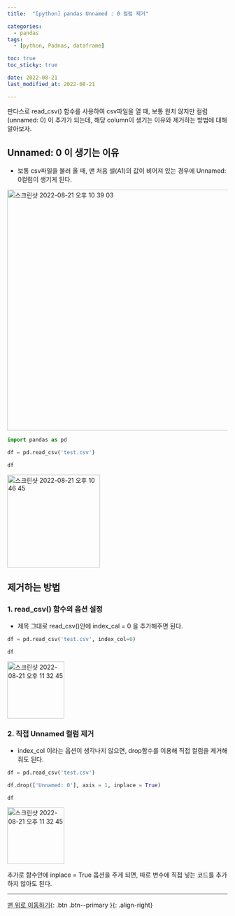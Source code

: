 ```yaml
---
title:  "[python] pandas Unnamed : 0 컬럼 제거" 

categories: 
  - pandas
tags:
  - [python, Padnas, dataframe]

toc: true
toc_sticky: true

date: 2022-08-21
last_modified_at: 2022-08-21

---
```




판다스로 read_csv() 함수를 사용하여 csv파일을 열 때, 보통 원치 않지만 컬럼(unnamed: 0) 이 추가가 되는데, 해당 column이 생기는 이유와 제거하는 방법에 대해 알아보자.

## Unnamed: 0 이 생기는 이유

- 보통 csv파일을 불러 올 때, 맨 처음 셀(A1)의 값이 비어져 있는 경우에 Unnamed: 0컬럼이 생기게 된다.

<img width="551" alt="스크린샷 2022-08-21 오후 10 39 03" src="https://user-images.githubusercontent.com/26536985/185797866-f3557663-1d29-4e7c-a1f2-16da96becfbf.png">

```python
import pandas as pd

df = pd.read_csv('test.csv')

df
```

<img width="212" alt="스크린샷 2022-08-21 오후 10 46 45" src="https://user-images.githubusercontent.com/26536985/185797834-d9c62aae-8b2c-4fe5-ad8f-65d21425ab29.png">

## 제거하는 방법

### 1.  read_csv() 함수의 옵션 설정

- 제목 그대로 read_csv()안에 index_cal = 0 을 추가해주면 된다.

~~~python
df = pd.read_csv('test.csv', index_col=0)

df
~~~

<img width="130" alt="스크린샷 2022-08-21 오후 11 32 45" src="https://user-images.githubusercontent.com/26536985/185797777-61d74bbb-1010-48d5-a41e-dcbfa5cd30ad.png">

### 2. 직접 Unnamed 컬럼 제거

- index_col 이라는 옵션이 생각나지 않으면, drop함수를 이용해 직접 컬럼을 제거해줘도 된다.

~~~python
df = pd.read_csv('test.csv')

df.drop(['Unnamed: 0'], axis = 1, inplace = True)

df
~~~

<img width="130" alt="스크린샷 2022-08-21 오후 11 32 45" src="https://user-images.githubusercontent.com/26536985/185797777-61d74bbb-1010-48d5-a41e-dcbfa5cd30ad.png">

추가로 함수안에 inplace = True 옵션을 주게 되면, 따로 변수에 직접 넣는 코드를 추가하지 않아도 된다.



---



[맨 위로 이동하기](#){: .btn .btn--primary }{: .align-right}